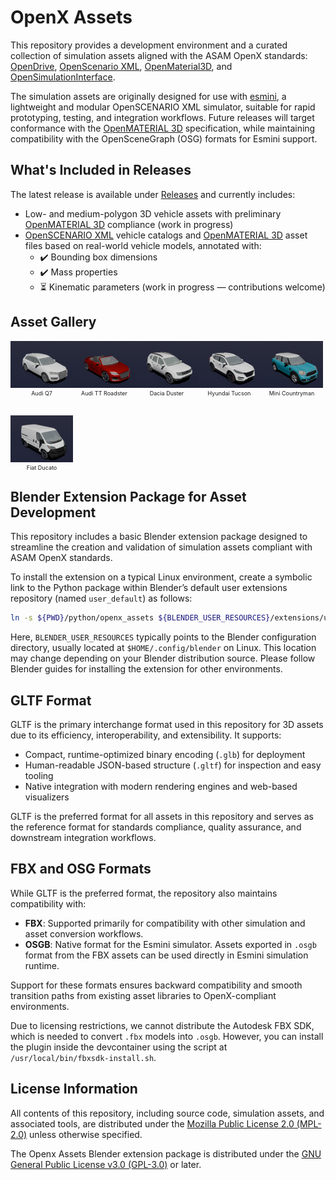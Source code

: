 # OpenX Assets

This repository provides a development environment and a curated collection of simulation assets aligned with the ASAM OpenX standards: [OpenDrive](https://www.asam.net/standards/detail/opendrive/), [OpenScenario XML](https://www.asam.net/standards/detail/openscenario-xml/), [OpenMaterial3D](https://www.asam.net/standards/detail/openmaterial/), and [OpenSimulationInterface](https://www.asam.net/standards/detail/osi/).

The simulation assets are originally designed for use with [esmini](https://esmini.github.io/), a lightweight and modular OpenSCENARIO XML simulator, suitable for rapid prototyping, testing, and integration workflows. Future releases will target conformance with the [OpenMATERIAL 3D](https://www.asam.net/standards/detail/openmaterial/) specification, while maintaining compatibility with the OpenSceneGraph (OSG) formats for Esmini support.

## What's Included in Releases

The latest release is available under [Releases](https://github.com/bounverif/openx-assets/releases) and currently includes:
- Low- and medium-polygon 3D vehicle assets with preliminary [OpenMATERIAL 3D](https://www.asam.net/standards/detail/openmaterial/) compliance (work in progress)
- [OpenSCENARIO XML](https://www.asam.net/standards/detail/openscenario-xml/) vehicle catalogs and [OpenMATERIAL 3D](https://www.asam.net/standards/detail/openmaterial/) asset files based on real-world vehicle models, annotated with:
  - ✔️ Bounding box dimensions  
  - ✔️ Mass properties  
  - ⏳ Kinematic parameters (work in progress — contributions welcome)

## Asset Gallery

<div style="display: flex; flex-wrap: wrap; row-gap: 30px; column-gap: 0px; justify-content: flex-start;">
  <div style="text-align: center; width: 100px;">
    <a href="collections/bogazici/m1_audi_q7_2015">
      <img src="collections/bogazici/m1_audi_q7_2015/m1_audi_q7_2015.png" width="100" />
    </a>
    <div style="font-size: 9px;">Audi Q7</div>
  </div>

  <div style="text-align: center; width: 100px;">
    <a href="collections/bogazici/m1_audi_tt_2014_roadster">
      <img src="collections/bogazici/m1_audi_tt_2014_roadster/m1_audi_tt_2014_roadster.png" width="100" />
    </a>
    <div style="font-size: 9px;">Audi TT Roadster</div>
  </div>

  <div style="text-align: center; width: 100px;">
    <a href="collections/bogazici/m1_dacia_duster_2010">
      <img src="collections/bogazici/m1_dacia_duster_2010/m1_dacia_duster_2010.png" width="100" />
    </a>
    <div style="font-size: 9px;">Dacia Duster</div>
  </div>

  <div style="text-align: center; width: 100px;">
    <a href="collections/bogazici/m1_hyundai_tucson_2015">
      <img src="collections/bogazici/m1_hyundai_tucson_2015/m1_hyundai_tucson_2015.png" width="100" />
    </a>
    <div style="font-size: 9px;">Hyundai Tucson</div>
  </div>

  <div style="text-align: center; width: 100px;">
    <a href="collections/bogazici/m1_mini_countryman_2016">
      <img src="collections/bogazici/m1_mini_countryman_2016/m1_mini_countryman_2016.png" width="100" />
    </a>
    <div style="font-size: 9px;">Mini Countryman</div>
  </div>

  <div style="text-align: center; width: 100px;">
    <a href="collections/bogazici/n1_fiat_ducato_2014">
      <img src="collections/bogazici/n1_fiat_ducato_2014/n1_fiat_ducato_2014.png" width="100" />
    </a>
    <div style="font-size: 9px;">Fiat Ducato</div>
  </div>
</div>


## Blender Extension Package for Asset Development

This repository includes a basic Blender extension package designed to streamline the creation and validation of simulation assets compliant with ASAM OpenX standards.

To install the extension on a typical Linux environment, create a symbolic link to the Python package within Blender’s default user extensions repository (named `user_default`) as follows:

```bash
ln -s ${PWD}/python/openx_assets ${BLENDER_USER_RESOURCES}/extensions/user_default/
```

Here, `BLENDER_USER_RESOURCES` typically points to the Blender configuration directory, usually located at `$HOME/.config/blender` on Linux. This location may change depending on your Blender distribution source. Please follow Blender guides for installing the extension for other environments.

## GLTF Format

GLTF is the primary interchange format used in this repository for 3D assets due to its efficiency, interoperability, and extensibility. It supports:

- Compact, runtime-optimized binary encoding (`.glb`) for deployment
- Human-readable JSON-based structure (`.gltf`) for inspection and easy tooling
- Native integration with modern rendering engines and web-based visualizers

GLTF is the preferred format for all assets in this repository and serves as the reference format for standards compliance, quality assurance, and downstream integration workflows.

## FBX and OSG Formats

While GLTF is the preferred format, the repository also maintains compatibility with:

- **FBX**: Supported primarily for compatibility with other simulation and asset conversion workflows.
- **OSGB**: Native format for the Esmini simulator. Assets exported in `.osgb` format from the FBX assets can be used directly in Esmini simulation runtime.

Support for these formats ensures backward compatibility and smooth transition paths from existing asset libraries to OpenX-compliant environments.

Due to licensing restrictions, we cannot distribute the Autodesk FBX SDK, which is needed to convert `.fbx`  models into `.osgb`. However, you can install the plugin inside the devcontainer using the script at `/usr/local/bin/fbxsdk-install.sh`.

## License Information

All contents of this repository, including source code, simulation assets, and associated tools, are distributed under the [Mozilla Public License 2.0 (MPL-2.0)](https://opensource.org/licenses/MPL-2.0) unless otherwise specified.

The Openx Assets Blender extension package is distributed under the [GNU General Public License v3.0 (GPL-3.0)](https://opensource.org/licenses/GPL-3.0) or later.
